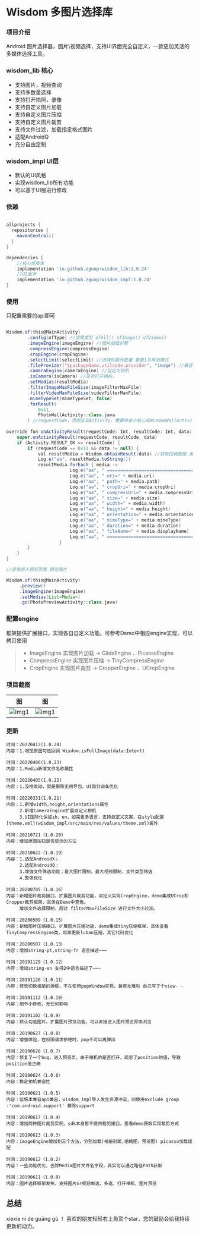 # Wisdom 多图片选择库 

### 项目介绍

Android 图片选择器，图片\视频选择，支持UI界面完全自定义，一款更加灵活的多媒体选择工具。

### wisdom_lib 核心
- 支持图片，视频查询
- 支持多数量选择 
- 支持打开拍照，录像
- 支持自定义图片加载
- 支持自定义图片压缩
- 支持自定义图片裁剪
- 支持文件过滤，加载指定格式图片
- 适配AndroidQ
- 充分自由定制

### wisdom_impl UI层
- 默认的UI风格
- 实现wisdom_lib所有功能
- 可以基于UI层进行修改

### 依赖
```groovy

allprojects {
  repositories {
    mavenCentral()
  }
}

dependencies {
    //核心库版本
    implementation 'io.github.zguop:wisdom_lib:1.0.24'
    //UI版本
    implementation 'io.github.zguop:wisdom_impl:1.0.24'
}
```
### 使用
只配置需要的api即可
```groovy

Wisdom.of(this@MainActivity)
        .config(ofType) //选择类型 ofAll() ofImage() ofVideo()
        .imageEngine(imageEngine) //图片加载引擎
        .compressEngine(compressEngine)
        .cropEngine(cropEngine)
        .selectLimit(selectLimit) //选择的最大数量 数量1为单选模式
        .fileProvider("$packageName.utilcode.provider", "image") //兼容android7.0
        .cameraEngine(cameraEngine) //自定义相机
        .isCamera(isCamera) //是否打开相机，
        .setMedias(resultMedia)
        .filterImageMaxFileSize(imageFilterMaxFile)
        .filterVideoMaxFileSize(videoFilterMaxFile)
        .mimeTypeSet(mimeTypeSet, false)
        .forResult(
            0x11,
            PhotoWallActivity::class.java
        ) //requestCode，界面实现Activity，需要继承于核心库WisdomWallActivity
     
override fun onActivityResult(requestCode: Int, resultCode: Int, data: Intent?) {
    super.onActivityResult(requestCode, resultCode, data)
    if (Activity.RESULT_OK == resultCode) {
        if (requestCode == 0x11 && data != null) {
            val resultMedia = Wisdom.obtainResult(data) //获取回调数据 类型Media 包含String path， Uri uri 路径
            Log.e("aa", resultMedia.toString())
            resultMedia.forEach { media ->
                        Log.e("aa", " ===================================== ")
                        Log.e("aa", " uri=" + media.uri)
                        Log.e("aa", " path=" + media.path)
                        Log.e("aa", " cropUri=" + media.cropUri)
                        Log.e("aa", " compressUri=" + media.compressUri)
                        Log.e("aa", " size=" + media.size)
                        Log.e("aa", " width=" + media.width)
                        Log.e("aa", " height=" + media.height)
                        Log.e("aa", " orientation=" + media.orientation)
                        Log.e("aa", " mimeType=" + media.mineType)
                        Log.e("aa", " duration=" + media.duration)
                        Log.e("aa", " fileName=" + media.displayName)
                        Log.e("aa", " ===================================== ")
                    }
        }
    }
}

//直接进入预览页面 预览图片

Wisdom.of(this@MainActivity)
     .preview()
     .imageEngine(imageEngine)
     .setMedias(List<Media>)
     .go(PhotoPreviewActivity::class.java)

```

### 配置engine
框架提供扩展接口，实现各自自定义功能。可参考Demo中相应engine实现、可以拷贝使用

>* ImageEngine    实现图片加载 -> GlideEngine 、PicassoEngine
>* CompressEngine 实现图片压缩 -> TinyCompressEngine
>* CropEngine     实现图片裁剪 -> CropperEngine 、UCropEngine

### 项目截图

|图|图|
|---|---|
|![img1](gif/auto5.gif)|![img1](gif/1560244261536.jpg)|


### 更新
    时间：20220413(1.0.24)
    内容：1.增加原图勾选回调 Wisdom.isFullImage(data:Intent)

    时间：20220406(1.0.23)
    内容：1.Media新增文件名称属性

    时间：20220405(1.0.22)
    内容：1.没啥改动，就是删除无用导包，UI部分词条优化

    时间：20220331(1.0.21)
    内容：1.新增width,height,orientations属性
         2.新增CameraEngine扩展自定义相机
         3.UI国际化保留zh，en，如需更多语言，支持自定义文案，在style配置[theme.xml](wisdom_impl/src/main/res/values/theme.xml)属性

    时间：20210721（1.0.20)
    内容：增加原图按钮是否显示的方法

    时间：20210622（1.0.19）
    内容：1.适配AndroidX；
         2.适配AndroidQ；
         3.增强文件筛选功能：最大图片限制，最大视频限制，文件类型筛选
         4.整体优化

    时间：20200705（1.0.16）
    内容：新增图片裁剪接口，扩展图片裁剪功能，自定义实现CropEngine，demo集成UCrop和Cropper裁剪框架，具体在Demo中查看。
         增加文件选择限制，超过 filterMaxFileSize 进行文件大小过滤。

    时间：20200509（1.0.15）
    内容：新增图片压缩接口，扩展图片压缩功能，demo集成tiny压缩框架，具体查看TinyCompressEngine类，后面更新luban压缩，其它代码优化
    
    时间：20200507（1.0.13）
    内容：增加string-pt,string-fr 语言描述~~~

    时间：20191129（1.0.12）
    内容：增加string-en 支持2中语言描述了~~~
    
    时间：20191126（1.0.11）
    内容：修改切换相册的弹框，不在使用popWindow实现，兼容太难啦 自己写了个view- -

    时间：20191112（1.0.10）
    内容：细节小修改，无任何影响

    时间：20191102（1.0.9）
    内容：默认勾选图片。扩展图片预览功能，可以直接进入图片预览界面浏览
    
    时间：20190627（1.0.8）
    内容：增强体验，在权限请求拒绝时，pop不可以再弹出

    时间：20190626（1.0.7）
    内容：修复了一个bug，进入预览页，由于相机的是否打开，疏忽了position的值，导致position值正确
    
    时间：20190624（1.0.6）
    内容：稳定相机兼容性

    时间：20190621（1.0.5）
    内容：低版本兼容api兼容，wisdom_impl导入发生资源冲突，则使用exclude group :'com.android.support' 移除support

    时间：20190617（1.0.4）
    内容：增加两种图片裁剪实例，sdk本身暂不提供裁剪接口，查看demo获取实现裁剪方式
    
    时间：20190613（1.0.3）
    内容：imageEngine增加到三个方法，分别加载(相册封面,缩略图，预览图) picasso加载适配

    时间：20190612（1.0.2）
    内容：一些功能优化，去除Media图片文件名字段，其实可以通过路径Path获取
    
    时间：20190611（1.0.0）
    内容：图片选择框架发布，支持图片or视频单选，多选，打开相机，图片预览

总结
-
xiexie ni de guāng gù ！ 喜欢的朋友轻轻右上角赏个star，您的鼓励会给我持续更新的动力。








